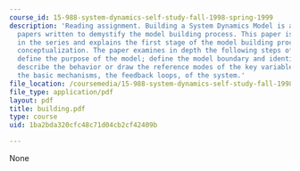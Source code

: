 ```yaml
---
course_id: 15-988-system-dynamics-self-study-fall-1998-spring-1999
description: 'Reading assignment. Building a System Dynamics Model is a series of
  papers written to demystify the model building process. This paper is the first
  in the series and explains the first stage of the model building process called
  conceptualization. The paper examines in depth the following steps of conceptualization:
  define the purpose of the model; define the model boundary and identify key variables;
  describe the behavior or draw the reference modes of the key variables; and diagram
  the basic mechanisms, the feedback loops, of the system.'
file_location: /coursemedia/15-988-system-dynamics-self-study-fall-1998-spring-1999/1ba2bda320cfc48c71d04cb2cf42409b_building.pdf
file_type: application/pdf
layout: pdf
title: building.pdf
type: course
uid: 1ba2bda320cfc48c71d04cb2cf42409b

---
```

None